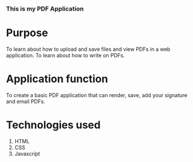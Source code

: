 ### This is my PDF Application

# Purpose
To learn about how to upload and save files and view PDFs in a web application. To learn about how to write on PDFs.

# Application function
To create a basic PDF application that can render, save, add your signature and email PDFs.

# Technologies used
<ol>
    <li>HTML</li>
    <li>CSS</li>
    <li>Javascript</li>
</ol>

